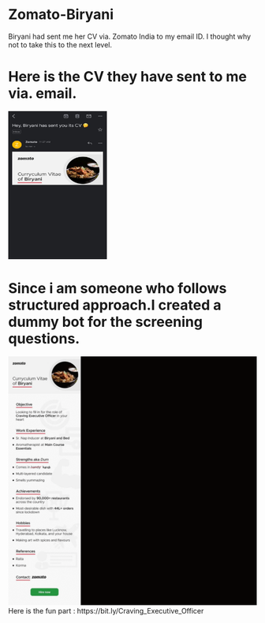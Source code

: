 # Zomato-Biryani
Biryani had sent me her CV via. Zomato India to my email ID.
I thought why not to take this to the next level.

# Here is the CV they have sent to me via. email.

<img src="Biryani.jpeg" height="300" width="200" />
</div>

# Since i am someone who follows structured approach.I created a dummy bot for the screening questions.
<img src="Biryani hiring cycle.gif" height="undefined" width="1000" />
</div>
Here is the fun part : https://bit.ly/Craving_Executive_Officer
